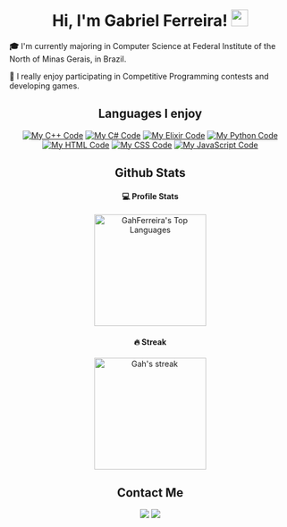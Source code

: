 <h1 align="center">
	Hi, I'm Gabriel Ferreira!
	<img src="https://media.giphy.com/media/hvRJCLFzcasrR4ia7z/giphy.gif" width="30">
</h1>

<p><strong>🎓</strong> I'm currently majoring in Computer Science at Federal Institute of the North of Minas Gerais, in Brazil. </p>

<p><strong>💞️</strong> I really enjoy participating in Competitive Programming contests and developing games.</p>

<h2 align="center"> Languages I enjoy </h2>

<p align="center">
	<a href="https://github.com/search?q=user%3AGahFerreira+is%3Arepo+language%3Ac%2B%2B"><img src="https://img.shields.io/badge/c++-%2300599C.svg?style=for-the-badge&logo=c%2B%2B&logoColor=white" title="My C++ Code"></a>
	<!--  -->
	<a href="https://github.com/search?q=user%3AGahFerreira+is%3Arepo+language%3Ac%23"><img src="https://img.shields.io/badge/c%23-%23239120.svg?style=for-the-badge&logo=c-sharp&logoColor=white" title="My C# Code"></a>
	<!--  -->
	<a href="https://github.com/search?q=user%3AGahFerreira+is%3Arepo+language%3Aelixir"><img src="https://img.shields.io/badge/elixir-%234B275F.svg?style=for-the-badge&logo=elixir&logoColor=white" title="My Elixir Code"></a>
	<!--  -->
	<a href="https://github.com/search?q=user%3AGahFerreira+is%3Arepo+language%3Apython"><img src="https://img.shields.io/badge/python-3670A0?style=for-the-badge&logo=python&logoColor=ffdd54" title="My Python Code"></a>
	<!--  -->
	<br>
	<!--  -->
	<a href="https://github.com/search?q=html+in%3Areadme+user%3Agahferreira&type=Repositories"><img src="https://img.shields.io/badge/html5-%23E34F26.svg?style=for-the-badge&logo=html5&logoColor=white" title="My HTML Code"></a>
	<!--  -->
	<a href="https://github.com/search?q=css+in%3Areadme+user%3Agahferreira&type=Repositories"><img src="https://img.shields.io/badge/css3-%231572B6.svg?style=for-the-badge&logo=css3&logoColor=white" title="My CSS Code"></a>
	<!--  -->
	<a href="https://github.com/search?q=user%3AGahFerreira+is%3Arepo+language%3Ajavascript"><img src="https://img.shields.io/badge/javascript-%23323330.svg?style=for-the-badge&logo=javascript&logoColor=%23F7DF1E" title="My JavaScript Code"></a>
</p>

<div align="center">
	<h2> Github Stats</h2>
	<h4> 💻 Profile Stats </h4>
	<p>
		<!-- GitHub Readme Stats - https://github.com/anuraghazra/github-readme-stats -->
		<a>
			<img alt="GahFerreira's Top Languages" src="https://github-readme-stats.vercel.app/api/top-langs/?username=gahferreira&langs_count=8&layout=compact&theme=react&hide_border=true&bg_color=1F222E&title_color=F85D7F&icon_color=F8D866" height="200px"/>
		</a>
	</p>
	<h4> 🔥 Streak </h4>
	<p>
		<!-- GitHub Readme Streak Stats - https://github.com/DenverCoder1/github-readme-streak-stats -->
	  <a>
	    <img alt="Gah's streak" src="https://github-readme-streak-stats.herokuapp.com/?user=gahferreira&theme=monokai-metallian&hide_border=true" height="200px"/>
	  </a>
	</p>
</div>

<div align="center">
	<h2> Contact Me </h2>
	<p>
		<a href="mailto:gabvinicius7@gmail.com"><img src="https://img.shields.io/badge/Gmail-D14836?style=for-the-badge&logo=gmail&logoColor=white" target="_blank"></a>
		<!--  -->
		<a href="https://www.linkedin.com/in/gabriel-ferreira-0135b8196/"><img src="https://img.shields.io/badge/linkedin-%230077B5.svg?style=for-the-badge&logo=linkedin&logoColor=white" target="_blank"></a>
	</p>
</div>
